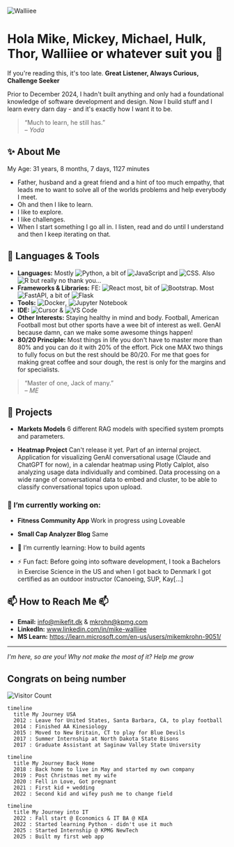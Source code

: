 ![Walliiee](https://github.com/user-attachments/assets/5173e146-1539-4ff9-aa8b-d746b3d2b5b0)
# Hola Mike, Mickey, Michael, Hulk, Thor, Walliiee or whatever suit you 👋

If you're reading this, it's too late.
**Great Listener, Always Curious, Challenge Seeker**

Prior to December 2024, I hadn't built anything and only had a foundational knowledge of software development and design.
Now I build stuff and I learn every darn day - and it's exactly how I want it to be.

> “Much to learn, he still has.”  
> – *Yoda*

## ✨ About Me
My Age: 31 years, 8 months, 7 days, 1127 minutes
- Father, husband and a great friend and a hint of too much empathy, that leads me to want to solve all of the worlds problems and help everybody I meet.
- Oh and then I like to learn.
- I like to explore.
- I like challenges.
- When I start something I go all in. I listen, read and do until I understand and then I keep iterating on that.

## 🔧 Languages & Tools
- **Languages:** Mostly ![Python](https://img.shields.io/badge/Python-3.9%2B-blue), a bit of ![JavaScript](https://img.shields.io/badge/JavaScript-F7DF1E?style=flat&logo=javascript&logoColor=black)   and ![CSS](https://img.shields.io/badge/CSS-1572B6?style=flat&logo=css3&logoColor=white). Also ![R](https://img.shields.io/badge/R-4.0.5-blue?style=flat&logo=R) but really no thank you...
- **Frameworks & Libraries:** FE: ![React](https://img.shields.io/badge/React-17.0.2-blue) most, bit of ![Bootstrap](https://img.shields.io/badge/Bootstrap-v5-blue?style=flat&logo=bootstrap). Most ![FastAPI](https://img.shields.io/badge/FastAPI-0.70.0-green?style=flat&logo=fastapi), a bit of ![Flask](https://img.shields.io/badge/Flask-2.0-lightgrey?style=flat&logo=flask)
- **Tools:** ![Docker](https://img.shields.io/badge/Docker-20.10.8-blue?style=flat&logo=docker), ![Jupyter Notebook](https://img.shields.io/badge/Jupyter%20Notebook-F37626?style=flat&logo=jupyter)
- **IDE:** ![Cursor](https://img.shields.io/badge/Cursor-IDE-ff69b4?style=flat) & ![VS Code](https://img.shields.io/badge/VS_Code-1.60.0-blue?style=flat&logo=visual-studio-code)
- **Other Interests:** Staying healthy in mind and body. Football, American Football most but other sports have a wee bit of interest as well. GenAI because damn, can we make some awesome things happen!
- **80/20 Principle:** Most things in life you don't have to master more than 80% and you can do it with 20% of the effort. Pick one MAX two things to fully focus on but the rest should be 80/20. For me that goes for making great coffee and sour dough, the rest is only for the margins and for specialists.

> “Master of one, Jack of many.”  
> – *ME*

## 🚀 Projects
- **Markets Models**
  6 different RAG models with specified system prompts and parameters.  

- **Heatmap Project**
  Can't release it yet. Part of an internal project.
  Application for visualizing GenAI conversational usage (Claude and ChatGPT for now), in a calendar heatmap using Plotly Calplot, also analyzing usage data individually and combined.
  Data processing on a wide range of conversational data to embed and cluster, to be able to classify conversational topics upon upload.

### 🔭 I’m currently working on: ###

- **Fitness Community App**
  Work in progress using Loveable

- **Small Cap Analyzer Blog**
  Same

- 🌱 I’m currently learning: How to build agents
- ⚡ Fun fact: Before going into software development, I took a Bachelors in Exercise Science in the US and when I got back to Denmark I got certified as an outdoor instructor (Canoeing, SUP, Kay[...]

## 📫 How to Reach Me 📫
- **Email:** info@mikefit.dk & mkrohn@kpmg.com
- **LinkedIn:** www.linkedin.com/in/mike-walliiee
- **MS Learn:** https://learn.microsoft.com/en-us/users/mikemkrohn-9051/

---

*I'm here, so are you! Why not make the most of it? Help me grow*

## Congrats on being number

![Visitor Count](https://profile-counter.glitch.me/Walliiee/count.svg)


```mermaid
timeline
  title My Journey USA
  2012 : Leave for United States, Santa Barbara, CA, to play football
  2014 : Finished AA Kinesiology
  2015 : Moved to New Britain, CT to play for Blue Devils
  2017 : Summer Internship at North Dakota State Bisons
  2017 : Graduate Assistant at Saginaw Valley State University
```

```mermaid
timeline
  title My Journey Back Home
  2018 : Back home to live in May and started my own company
  2019 : Post Christmas met my wife
  2020 : Fell in Love, Got pregnant
  2021 : First kid + wedding
  2022 : Second kid and wifey push me to change field
```

```mermaid
timeline
  title My Journey into IT
  2022 : Fall start @ Economics & IT BA @ KEA
  2022 : Started learning Python - didn't use it much
  2025 : Started Internship @ KPMG NewTech
  2025 : Built my first web app
```

